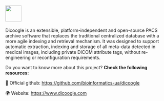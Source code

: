 # <img src="https://user-images.githubusercontent.com/4738426/33545371-e652d482-d8d5-11e7-9ea5-c676d9313378.png" height="50"/>

Dicoogle is an extensible, platform-independent and open-source PACS archive software that replaces the traditional centralized database with a more agile indexing and retrieval mechanism. It was designed to support automatic extraction, indexing and storage of all meta-data detected in medical images, including private DICOM attribute tags, without re-engineering or reconfiguration requirements.

Do you want to know more about this project? **Check the following resources:**

:open_file_folder: Official github: https://github.com/bioinformatics-ua/dicoogle

:earth_africa: Website: https://www.dicoogle.com

